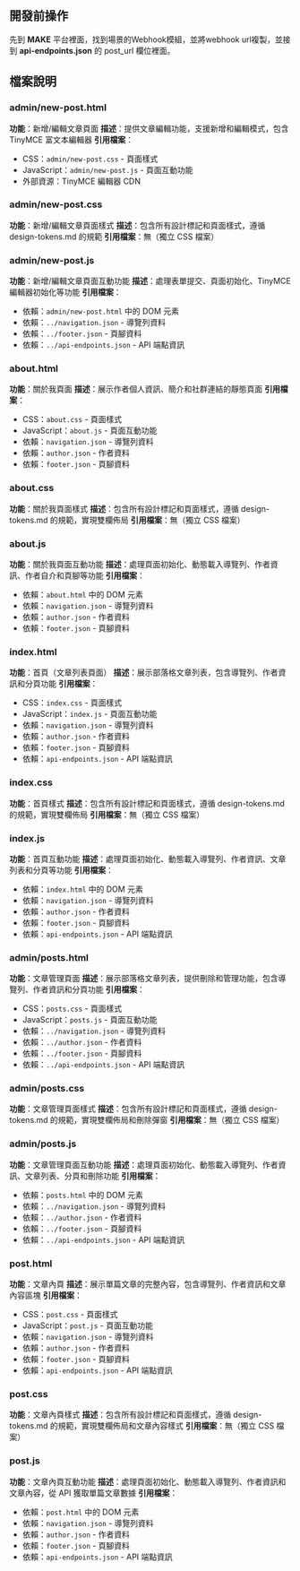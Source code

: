 ## 開發前操作
先到 **MAKE** 平台裡面，找到場景的Webhook模組，並將webhook url複製，並接到 **api-endpoints.json** 的 post_url 欄位裡面。

## 檔案說明

### admin/new-post.html
**功能**：新增/編輯文章頁面
**描述**：提供文章編輯功能，支援新增和編輯模式，包含 TinyMCE 富文本編輯器
**引用檔案**：
- CSS：`admin/new-post.css` - 頁面樣式
- JavaScript：`admin/new-post.js` - 頁面互動功能
- 外部資源：TinyMCE 編輯器 CDN

### admin/new-post.css
**功能**：新增/編輯文章頁面樣式
**描述**：包含所有設計標記和頁面樣式，遵循 design-tokens.md 的規範
**引用檔案**：無（獨立 CSS 檔案）

### admin/new-post.js
**功能**：新增/編輯文章頁面互動功能
**描述**：處理表單提交、頁面初始化、TinyMCE 編輯器初始化等功能
**引用檔案**：
- 依賴：`admin/new-post.html` 中的 DOM 元素
- 依賴：`../navigation.json` - 導覽列資料
- 依賴：`../footer.json` - 頁腳資料
- 依賴：`../api-endpoints.json` - API 端點資訊

### about.html
**功能**：關於我頁面
**描述**：展示作者個人資訊、簡介和社群連結的靜態頁面
**引用檔案**：
- CSS：`about.css` - 頁面樣式
- JavaScript：`about.js` - 頁面互動功能
- 依賴：`navigation.json` - 導覽列資料
- 依賴：`author.json` - 作者資料
- 依賴：`footer.json` - 頁腳資料

### about.css
**功能**：關於我頁面樣式
**描述**：包含所有設計標記和頁面樣式，遵循 design-tokens.md 的規範，實現雙欄佈局
**引用檔案**：無（獨立 CSS 檔案）

### about.js
**功能**：關於我頁面互動功能
**描述**：處理頁面初始化、動態載入導覽列、作者資訊、作者自介和頁腳等功能
**引用檔案**：
- 依賴：`about.html` 中的 DOM 元素
- 依賴：`navigation.json` - 導覽列資料
- 依賴：`author.json` - 作者資料
- 依賴：`footer.json` - 頁腳資料

### index.html
**功能**：首頁（文章列表頁面）
**描述**：展示部落格文章列表，包含導覽列、作者資訊和分頁功能
**引用檔案**：
- CSS：`index.css` - 頁面樣式
- JavaScript：`index.js` - 頁面互動功能
- 依賴：`navigation.json` - 導覽列資料
- 依賴：`author.json` - 作者資料
- 依賴：`footer.json` - 頁腳資料
- 依賴：`api-endpoints.json` - API 端點資訊

### index.css
**功能**：首頁樣式
**描述**：包含所有設計標記和頁面樣式，遵循 design-tokens.md 的規範，實現雙欄佈局
**引用檔案**：無（獨立 CSS 檔案）

### index.js
**功能**：首頁互動功能
**描述**：處理頁面初始化、動態載入導覽列、作者資訊、文章列表和分頁等功能
**引用檔案**：
- 依賴：`index.html` 中的 DOM 元素
- 依賴：`navigation.json` - 導覽列資料
- 依賴：`author.json` - 作者資料
- 依賴：`footer.json` - 頁腳資料
- 依賴：`api-endpoints.json` - API 端點資訊

### admin/posts.html
**功能**：文章管理頁面
**描述**：展示部落格文章列表，提供刪除和管理功能，包含導覽列、作者資訊和分頁功能
**引用檔案**：
- CSS：`posts.css` - 頁面樣式
- JavaScript：`posts.js` - 頁面互動功能
- 依賴：`../navigation.json` - 導覽列資料
- 依賴：`../author.json` - 作者資料
- 依賴：`../footer.json` - 頁腳資料
- 依賴：`../api-endpoints.json` - API 端點資訊

### admin/posts.css
**功能**：文章管理頁面樣式
**描述**：包含所有設計標記和頁面樣式，遵循 design-tokens.md 的規範，實現雙欄佈局和刪除彈窗
**引用檔案**：無（獨立 CSS 檔案）

### admin/posts.js
**功能**：文章管理頁面互動功能
**描述**：處理頁面初始化、動態載入導覽列、作者資訊、文章列表、分頁和刪除功能
**引用檔案**：
- 依賴：`posts.html` 中的 DOM 元素
- 依賴：`../navigation.json` - 導覽列資料
- 依賴：`../author.json` - 作者資料
- 依賴：`../footer.json` - 頁腳資料
- 依賴：`../api-endpoints.json` - API 端點資訊

### post.html
**功能**：文章內頁
**描述**：展示單篇文章的完整內容，包含導覽列、作者資訊和文章內容區塊
**引用檔案**：
- CSS：`post.css` - 頁面樣式
- JavaScript：`post.js` - 頁面互動功能
- 依賴：`navigation.json` - 導覽列資料
- 依賴：`author.json` - 作者資料
- 依賴：`footer.json` - 頁腳資料
- 依賴：`api-endpoints.json` - API 端點資訊

### post.css
**功能**：文章內頁樣式
**描述**：包含所有設計標記和頁面樣式，遵循 design-tokens.md 的規範，實現雙欄佈局和文章內容樣式
**引用檔案**：無（獨立 CSS 檔案）

### post.js
**功能**：文章內頁互動功能
**描述**：處理頁面初始化、動態載入導覽列、作者資訊和文章內容，從 API 獲取單篇文章數據
**引用檔案**：
- 依賴：`post.html` 中的 DOM 元素
- 依賴：`navigation.json` - 導覽列資料
- 依賴：`author.json` - 作者資料
- 依賴：`footer.json` - 頁腳資料
- 依賴：`api-endpoints.json` - API 端點資訊
